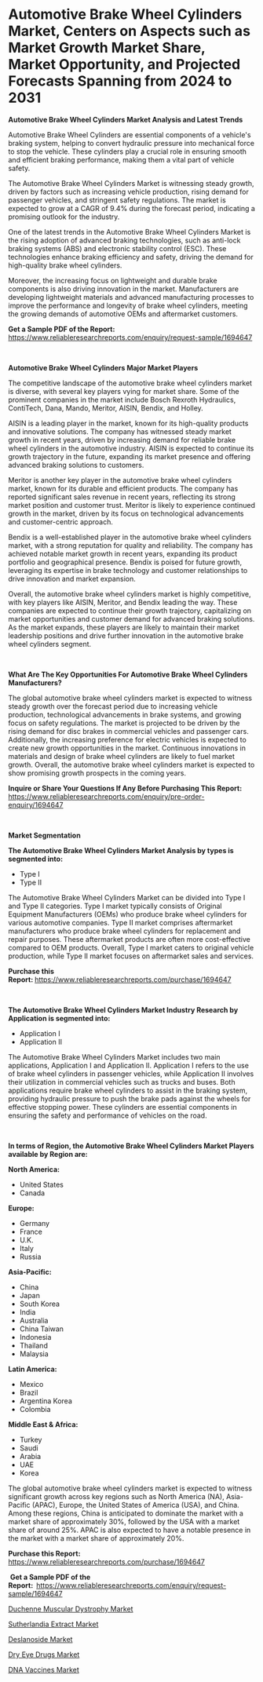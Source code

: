 <p><h1>Automotive Brake Wheel Cylinders Market, Centers on Aspects such as Market Growth Market Share, Market Opportunity, and Projected Forecasts Spanning from 2024 to 2031</h1></p><p><strong>Automotive Brake Wheel Cylinders Market Analysis and Latest Trends</strong></p>
<p><p>Automotive Brake Wheel Cylinders are essential components of a vehicle's braking system, helping to convert hydraulic pressure into mechanical force to stop the vehicle. These cylinders play a crucial role in ensuring smooth and efficient braking performance, making them a vital part of vehicle safety.</p><p>The Automotive Brake Wheel Cylinders Market is witnessing steady growth, driven by factors such as increasing vehicle production, rising demand for passenger vehicles, and stringent safety regulations. The market is expected to grow at a CAGR of 9.4% during the forecast period, indicating a promising outlook for the industry.</p><p>One of the latest trends in the Automotive Brake Wheel Cylinders Market is the rising adoption of advanced braking technologies, such as anti-lock braking systems (ABS) and electronic stability control (ESC). These technologies enhance braking efficiency and safety, driving the demand for high-quality brake wheel cylinders.</p><p>Moreover, the increasing focus on lightweight and durable brake components is also driving innovation in the market. Manufacturers are developing lightweight materials and advanced manufacturing processes to improve the performance and longevity of brake wheel cylinders, meeting the growing demands of automotive OEMs and aftermarket customers.</p></p>
<p><strong>Get a Sample PDF of the Report:&nbsp;</strong> <a href="https://www.reliableresearchreports.com/enquiry/request-sample/1694647">https://www.reliableresearchreports.com/enquiry/request-sample/1694647</a></p>
<p>&nbsp;</p>
<p><strong>Automotive Brake Wheel Cylinders Major Market Players</strong></p>
<p><p>The competitive landscape of the automotive brake wheel cylinders market is diverse, with several key players vying for market share. Some of the prominent companies in the market include Bosch Rexroth Hydraulics, ContiTech, Dana, Mando, Meritor, AISIN, Bendix, and Holley.</p><p>AISIN is a leading player in the market, known for its high-quality products and innovative solutions. The company has witnessed steady market growth in recent years, driven by increasing demand for reliable brake wheel cylinders in the automotive industry. AISIN is expected to continue its growth trajectory in the future, expanding its market presence and offering advanced braking solutions to customers.</p><p>Meritor is another key player in the automotive brake wheel cylinders market, known for its durable and efficient products. The company has reported significant sales revenue in recent years, reflecting its strong market position and customer trust. Meritor is likely to experience continued growth in the market, driven by its focus on technological advancements and customer-centric approach.</p><p>Bendix is a well-established player in the automotive brake wheel cylinders market, with a strong reputation for quality and reliability. The company has achieved notable market growth in recent years, expanding its product portfolio and geographical presence. Bendix is poised for future growth, leveraging its expertise in brake technology and customer relationships to drive innovation and market expansion.</p><p>Overall, the automotive brake wheel cylinders market is highly competitive, with key players like AISIN, Meritor, and Bendix leading the way. These companies are expected to continue their growth trajectory, capitalizing on market opportunities and customer demand for advanced braking solutions. As the market expands, these players are likely to maintain their market leadership positions and drive further innovation in the automotive brake wheel cylinders segment.</p></p>
<p>&nbsp;</p>
<p><strong>What Are The Key Opportunities For Automotive Brake Wheel Cylinders Manufacturers?</strong></p>
<p><p>The global automotive brake wheel cylinders market is expected to witness steady growth over the forecast period due to increasing vehicle production, technological advancements in brake systems, and growing focus on safety regulations. The market is projected to be driven by the rising demand for disc brakes in commercial vehicles and passenger cars. Additionally, the increasing preference for electric vehicles is expected to create new growth opportunities in the market. Continuous innovations in materials and design of brake wheel cylinders are likely to fuel market growth. Overall, the automotive brake wheel cylinders market is expected to show promising growth prospects in the coming years.</p></p>
<p><strong>Inquire or Share Your Questions If Any Before Purchasing This Report:</strong> <a href="https://www.reliableresearchreports.com/enquiry/pre-order-enquiry/1694647">https://www.reliableresearchreports.com/enquiry/pre-order-enquiry/1694647</a></p>
<p>&nbsp;</p>
<p><strong>Market Segmentation</strong></p>
<p><strong>The Automotive Brake Wheel Cylinders Market Analysis by types is segmented into:</strong></p>
<p><ul><li>Type I</li><li>Type II</li></ul></p>
<p><p>The Automotive Brake Wheel Cylinders Market can be divided into Type I and Type II categories. Type I market typically consists of Original Equipment Manufacturers (OEMs) who produce brake wheel cylinders for various automotive companies. Type II market comprises aftermarket manufacturers who produce brake wheel cylinders for replacement and repair purposes. These aftermarket products are often more cost-effective compared to OEM products. Overall, Type I market caters to original vehicle production, while Type II market focuses on aftermarket sales and services.</p></p>
<p><strong>Purchase this Report:&nbsp;</strong><a href="https://www.reliableresearchreports.com/purchase/1694647">https://www.reliableresearchreports.com/purchase/1694647</a></p>
<p>&nbsp;</p>
<p><strong>The Automotive Brake Wheel Cylinders Market Industry Research by Application is segmented into:</strong></p>
<p><ul><li>Application I</li><li>Application II</li></ul></p>
<p><p>The Automotive Brake Wheel Cylinders Market includes two main applications, Application I and Application II. Application I refers to the use of brake wheel cylinders in passenger vehicles, while Application II involves their utilization in commercial vehicles such as trucks and buses. Both applications require brake wheel cylinders to assist in the braking system, providing hydraulic pressure to push the brake pads against the wheels for effective stopping power. These cylinders are essential components in ensuring the safety and performance of vehicles on the road.</p></p>
<p>&nbsp;</p>
<p><strong>In terms of Region, the Automotive Brake Wheel Cylinders Market Players available by Region are:</strong></p>
<p>
    <p> <strong> North America: </strong>
        <ul>
            <li>United States</li>
            <li>Canada</li>
        </ul>
        </p> 
    <p> <strong> Europe: </strong>
        <ul>
            <li>Germany</li>
            <li>France</li>
            <li>U.K.</li>
            <li>Italy</li>
            <li>Russia</li>
        </ul>
        </p> 
    <p> <strong> Asia-Pacific: </strong>
        <ul>
            <li>China</li>
            <li>Japan</li>
            <li>South Korea</li>
            <li>India</li>
            <li>Australia</li>
            <li>China Taiwan</li>
            <li>Indonesia</li>
            <li>Thailand</li>
            <li>Malaysia</li>
        </ul>
        </p> 
    <p> <strong> Latin America: </strong>
        <ul>
            <li>Mexico</li>
            <li>Brazil</li>
            <li>Argentina Korea</li>
            <li>Colombia</li>
        </ul>
        </p> 
    <p> <strong> Middle East & Africa: </strong>
        <ul>
            <li>Turkey</li>
            <li>Saudi</li>
            <li>Arabia</li>
            <li>UAE</li>
            <li>Korea</li>
        </ul>
    </p>
    </p>
<p><p>The global automotive brake wheel cylinders market is expected to witness significant growth across key regions such as North America (NA), Asia-Pacific (APAC), Europe, the United States of America (USA), and China. Among these regions, China is anticipated to dominate the market with a market share of approximately 30%, followed by the USA with a market share of around 25%. APAC is also expected to have a notable presence in the market with a market share of approximately 20%.</p></p>
<p><strong>Purchase this Report: </strong><a href="https://www.reliableresearchreports.com/purchase/1694647">https://www.reliableresearchreports.com/purchase/1694647</a></p>
<p>&nbsp;<strong>Get a Sample PDF of the Report:&nbsp;&nbsp;</strong><a href="https://www.reliableresearchreports.com/enquiry/request-sample/1694647">https://www.reliableresearchreports.com/enquiry/request-sample/1694647</a></p>
<p><strong></strong></p>
<p><p><a href="https://medium.com/@piperhickle/duchenne-muscular-dystrophy-market-size-and-market-trends-complete-industry-overview-2024-to-2031-12f9bd04df90">Duchenne Muscular Dystrophy Market</a></p><p><a href="https://medium.com/@nevawelch2021/sutherlandia-extract-market-research-report-its-history-and-forecast-2024-to-2031-2432196b1a68">Sutherlandia Extract Market</a></p><p><a href="https://medium.com/@benjaminchavez7555/deslanoside-market-share-evolution-and-market-growth-trends-2024-2031-1d504eba4bfc">Deslanoside Market</a></p><p><a href="https://medium.com/@piperhickle/dry-eye-drugs-market-insight-market-trends-growth-forecasted-from-2024-to-2031-38ae7ff18389">Dry Eye Drugs Market</a></p><p><a href="https://medium.com/@benjaminchavez7555/dna-vaccines-market-insight-market-trends-growth-forecasted-from-2024-to-2031-73bdaebe0eb0">DNA Vaccines Market</a></p></p>